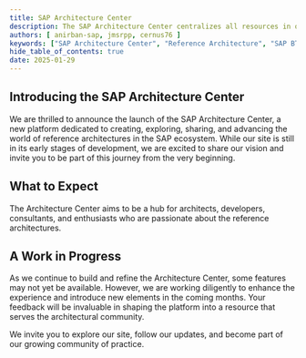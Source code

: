 ```yaml
---
title: SAP Architecture Center
description: The SAP Architecture Center centralizes all resources in one place, enabling organizations to maximize cloud capabilities while ensuring that their solutions are secure, resilient, and optimized to their specific requirements.
authors: [ anirban-sap, jmsrpp, cernus76 ]
keywords: ["SAP Architecture Center", "Reference Architecture", "SAP BTP"]
hide_table_of_contents: true
date: 2025-01-29
---
```


## Introducing the SAP Architecture Center

We are thrilled to announce the launch of the SAP Architecture Center, a new platform dedicated to creating, exploring, sharing, and advancing the world of reference architectures in the SAP ecosystem. While our site is still in its early stages of development, we are excited to share our vision and invite you to be part of this journey from the very beginning.

<!-- truncate -->

## What to Expect

The Architecture Center aims to be a hub for architects, developers, consultants, and enthusiasts who are passionate about the reference architectures.

## A Work in Progress

As we continue to build and refine the Architecture Center, some features may not yet be available. However, we are working diligently to enhance the experience and introduce new elements in the coming months. Your feedback will be invaluable in shaping the platform into a resource that serves the architectural community.

We invite you to explore our site, follow our updates, and become part of our growing community of practice. 
